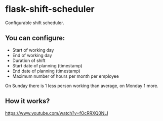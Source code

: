 # flask-shift-scheduler
Configurable shift scheduler.

## You can configure:
- Start of working day
- End of working day
- Duration of shift
- Start date of planning (timestamp)
- End date of planning (timestamp)
- Maximum number of hours per month per employee

On Sunday there is 1 less person working than average, on Monday 1 more.

## How it works?
https://www.youtube.com/watch?v=fOcRRXQ0NLI
